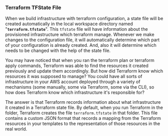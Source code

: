 
### Terraform TFState File

When we build infrastructure with terraform configuration, a state file will be created automatically in the local workspace directory named "**`terraform.tfstate`**". This `tfstate` file will have information about the provisioned infrastructure which terraform manage. Whenever we make changes to the configuration file, it will automatically determine which part of your configuration is already created. And, also it will determine which needs to be changed with the help of the state file.

You may have noticed that when you ran the terraform plan or terraform apply commands, Terraform was able to find the resources it created previously and update them accordingly. But how did Terraform know which resources it was supposed to manage? You could have all sorts of infrastructure in your AWS account deployed through a variety of mechanisms (some manually, some via Terraform, some via the CLI), so how does Terraform know which infrastructure it's responsible for?

The answer is that Terraform records information about what infrastructure it created in a Terraform state file. By default, when you run Terraform in the folder, Terraform creates the file `terraform.tfstate` in that folder. This file contains a custom JSON format that records a mapping from the Terraform resources in your templates to the representation of those resources in the real world.


